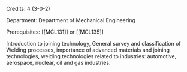 Credits: 4 (3-0-2)

Department: Department of Mechanical Engineering

Prerequisites: [[MCL131]] or [[MCL135]]

Introduction to joining technology, General survey and classification of Welding processes, importance of advanced materials and joining technologies, welding technologies related to industries: automotive, aerospace, nuclear, oil and gas industries.